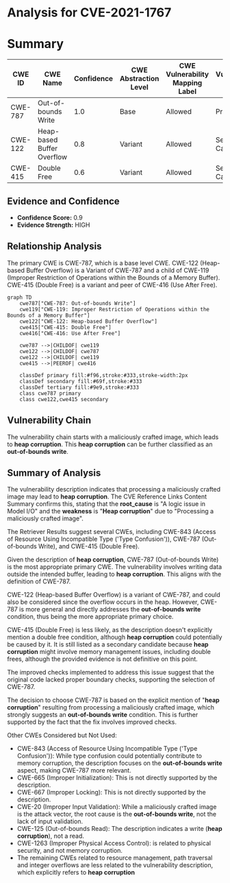 # Analysis for CVE-2021-1767

# Summary
| CWE ID | CWE Name | Confidence | CWE Abstraction Level | CWE Vulnerability Mapping Label | CWE-Vulnerability Mapping Notes |
|---|---|---|---|---|---|
| CWE-787 | Out-of-bounds Write | 1.0 | Base | Allowed | Primary CWE |
| CWE-122 | Heap-based Buffer Overflow | 0.8 | Variant | Allowed | Secondary Candidate |
| CWE-415 | Double Free | 0.6 | Variant | Allowed | Secondary Candidate |

## Evidence and Confidence

*   **Confidence Score:** 0.9
*   **Evidence Strength:** HIGH

## Relationship Analysis
The primary CWE is CWE-787, which is a base level CWE. CWE-122 (Heap-based Buffer Overflow) is a Variant of CWE-787 and a child of CWE-119 (Improper Restriction of Operations within the Bounds of a Memory Buffer). CWE-415 (Double Free) is a variant and peer of CWE-416 (Use After Free).

```mermaid
graph TD
    cwe787["CWE-787: Out-of-bounds Write"]
    cwe119["CWE-119: Improper Restriction of Operations within the Bounds of a Memory Buffer"]
    cwe122["CWE-122: Heap-based Buffer Overflow"]
    cwe415["CWE-415: Double Free"]
    cwe416["CWE-416: Use After Free"]

    cwe787 -->|CHILDOF| cwe119
    cwe122 -->|CHILDOF| cwe787
    cwe122 -->|CHILDOF| cwe119
    cwe415 -->|PEEROF| cwe416
    
    classDef primary fill:#f96,stroke:#333,stroke-width:2px
    classDef secondary fill:#69f,stroke:#333
    classDef tertiary fill:#9e9,stroke:#333
    class cwe787 primary
    class cwe122,cwe415 secondary
```

## Vulnerability Chain
The vulnerability chain starts with a maliciously crafted image, which leads to **heap corruption**. This **heap corruption** can be further classified as an **out-of-bounds write**.

## Summary of Analysis
The vulnerability description indicates that processing a maliciously crafted image may lead to **heap corruption**. The CVE Reference Links Content Summary confirms this, stating that the **root_cause** is "A logic issue in Model I/O" and the **weakness** is "**Heap corruption**" due to "Processing a maliciously crafted image".

The Retriever Results suggest several CWEs, including CWE-843 (Access of Resource Using Incompatible Type ('Type Confusion')), CWE-787 (Out-of-bounds Write), and CWE-415 (Double Free).

Given the description of **heap corruption**, CWE-787 (Out-of-bounds Write) is the most appropriate primary CWE. The vulnerability involves writing data outside the intended buffer, leading to **heap corruption**. This aligns with the definition of CWE-787.

CWE-122 (Heap-based Buffer Overflow) is a variant of CWE-787, and could also be considered since the overflow occurs in the heap. However, CWE-787 is more general and directly addresses the **out-of-bounds write** condition, thus being the more appropriate primary choice.

CWE-415 (Double Free) is less likely, as the description doesn't explicitly mention a double free condition, although **heap corruption** could potentially be caused by it. It is still listed as a secondary candidate because **heap corruption** might involve memory management issues, including double frees, although the provided evidence is not definitive on this point.

The improved checks implemented to address this issue suggest that the original code lacked proper boundary checks, supporting the selection of CWE-787.

The decision to choose CWE-787 is based on the explicit mention of "**heap corruption**" resulting from processing a maliciously crafted image, which strongly suggests an **out-of-bounds write** condition. This is further supported by the fact that the fix involves improved checks.

Other CWEs Considered but Not Used:

*   CWE-843 (Access of Resource Using Incompatible Type ('Type Confusion')): While type confusion could potentially contribute to memory corruption, the description focuses on the **out-of-bounds write** aspect, making CWE-787 more relevant.
*   CWE-665 (Improper Initialization): This is not directly supported by the description.
*   CWE-667 (Improper Locking): This is not directly supported by the description.
*   CWE-20 (Improper Input Validation): While a maliciously crafted image is the attack vector, the root cause is the **out-of-bounds write**, not the lack of input validation.
*   CWE-125 (Out-of-bounds Read): The description indicates a write (**heap corruption**), not a read.
* CWE-1263 (Improper Physical Access Control): is related to physical security, and not memory corruption.
* The remaining CWEs related to resource management, path traversal and integer overflows are less related to the vulnerability description, which explicitly refers to **heap corruption**